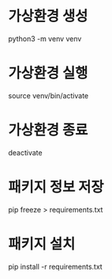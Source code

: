 # 가상환경 생성
python3 -m venv venv

# 가상환경 실행
source venv/bin/activate

# 가상환경 종료
deactivate

# 패키지 정보 저장
pip freeze > requirements.txt

# 패키지 설치
pip install -r requirements.txt
